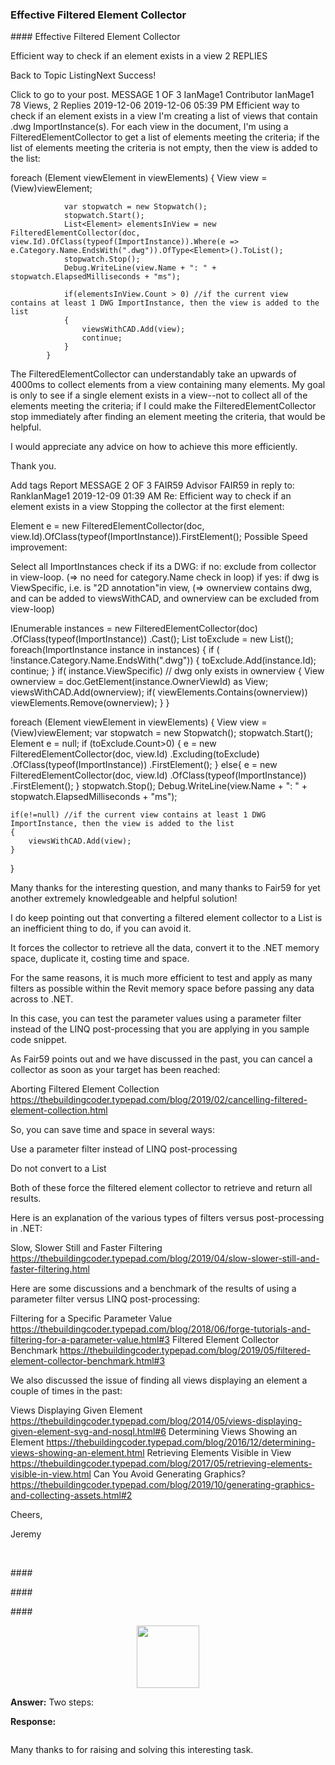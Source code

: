 <head>
<meta http-equiv="Content-Type" content="text/html; charset=utf-8">
<link rel="stylesheet" type="text/css" href="bc.css">
<script src="https://cdn.rawgit.com/google/code-prettify/master/loader/run_prettify.js" type="text/javascript"></script>
<script async src="https://platform.twitter.com/widgets.js" charset="utf-8"></script>
</head>

<!---

twitter:

 in the #RevitAPI #DynamoBim @AutodeskForge @AutodeskRevit #bim #ForgeDevCon http://bit.ly/combiningedges

&ndash; 
...

linkedin:


#bim #DynamoBim #ForgeDevCon #Revit #API #IFC #SDK #AI #VisualStudio #Autodesk #AEC #adsk

the [Revit API discussion forum](http://forums.autodesk.com/t5/revit-api-forum/bd-p/160) thread

<p style="font-size: 80%; font-style:italic"></p>

-->

### Effective Filtered Element Collector


####<a name="2"></a> Effective Filtered Element Collector


Efficient way to check if an element exists in a view
2 REPLIES
 
Back to Topic ListingNext 
Success!

Click to go to your post.
MESSAGE 1 OF 3
IanMage1
 Contributor IanMage1 78 Views, 2 Replies 2019-12-06
‎2019-12-06 05:39 PM 
Efficient way to check if an element exists in a view
I'm creating a list of views that contain .dwg ImportInstance(s). For each view in the document, I'm using a FilteredElementCollector to get a list of elements meeting the criteria; if the list of elements meeting the criteria is not empty, then the view is added to the list:

foreach (Element viewElement in viewElements)
            {
                View view = (View)viewElement;

                var stopwatch = new Stopwatch();
                stopwatch.Start();
                List<Element> elementsInView = new FilteredElementCollector(doc, view.Id).OfClass(typeof(ImportInstance)).Where(e => e.Category.Name.EndsWith(".dwg")).OfType<Element>().ToList();
                stopwatch.Stop();
                Debug.WriteLine(view.Name + ": " + stopwatch.ElapsedMilliseconds + "ms");

                if(elementsInView.Count > 0) //if the current view contains at least 1 DWG ImportInstance, then the view is added to the list
                {
                    viewsWithCAD.Add(view);
                    continue;
                }
            }
The FilteredElementCollector can understandably take an upwards of 4000ms to collect elements from a view containing many elements. My goal is only to see if a single element exists in a view--not to collect all of the elements meeting the criteria; if I could make the FilteredElementCollector stop immediately after finding an element meeting the criteria, that would be helpful. 

 

I would appreciate any advice on how to achieve this more efficiently.

 

Thank you.

Add tags
Report
MESSAGE 2 OF 3
FAIR59
 Advisor FAIR59 in reply to: RankIanMage1
‎2019-12-09 01:39 AM 
Re: Efficient way to check if an element exists in a view
Stopping the collector at the first element:

Element e = new FilteredElementCollector(doc, view.Id).OfClass(typeof(ImportInstance)).FirstElement();
Possible Speed improvement:

Select all ImportInstances
check if its a DWG:
if no: exclude from collector in view-loop. (=> no need for category.Name check in loop)
if yes:   if dwg is ViewSpecific, i.e. is "2D annotation"in view, (=> ownerview contains dwg, and can be added to viewsWithCAD, and ownerview can be excluded from view-loop)
 

IEnumerable<ImportInstance> instances = new FilteredElementCollector(doc)
            	.OfClass(typeof(ImportInstance))
            	.Cast<ImportInstance>();
List<ElementId> toExclude = new List<ElementId>();
foreach(ImportInstance instance in instances)
{
    if ( !instance.Category.Name.EndsWith(".dwg"))
    {
    	toExclude.Add(instance.Id);
    	continue;
    }
    if( instance.ViewSpecific) // dwg only exists in ownerview
    {
    	View ownerview = doc.GetElement(instance.OwnerViewId) as View;
    	viewsWithCAD.Add(ownerview);
    	if( viewElements.Contains(ownerview)) viewElements.Remove(ownerview);
    }
}
            
foreach (Element viewElement in viewElements)
{
    View view = (View)viewElement;
    var stopwatch = new Stopwatch();
    stopwatch.Start();
    Element e = null;
    if (toExclude.Count>0)
    {
	e = new FilteredElementCollector(doc, view.Id)
			.Excluding(toExclude)
			.OfClass(typeof(ImportInstance))
			.FirstElement();
    } else{
	e = new FilteredElementCollector(doc, view.Id)
			.OfClass(typeof(ImportInstance))
			.FirstElement();
    }
    stopwatch.Stop();
    Debug.WriteLine(view.Name + ": " + stopwatch.ElapsedMilliseconds + "ms");

    if(e!=null) //if the current view contains at least 1 DWG ImportInstance, then the view is added to the list
    {
        viewsWithCAD.Add(view);
    }
}

Many thanks for the interesting question, and many thanks to Fair59 for yet another extremely knowledgeable and helpful solution!



I do keep pointing out that converting a filtered element collector to a List is an inefficient thing to do, if you can avoid it.



It forces the collector to retrieve all the data, convert it to the .NET memory space, duplicate it, costing time and space.



For the same reasons, it is much more efficient to test and apply as many filters as possible within the Revit memory space before passing any data across to .NET.



In this case, you can test the parameter values using a parameter filter instead of the LINQ post-processing that you are applying in you sample code snippet.



As Fair59 points out and we have discussed in the past, you can cancel a collector as soon as your target has been reached:



Aborting Filtered Element Collection 
https://thebuildingcoder.typepad.com/blog/2019/02/cancelling-filtered-element-collection.html


So, you can save time and space in several ways:



Use a parameter filter instead of LINQ post-processing

Do not convert to a List



Both of these force the filtered element collector to retrieve and return all results.



Here is an explanation of the various types of filters versus post-processing in .NET:



Slow, Slower Still and Faster Filtering
https://thebuildingcoder.typepad.com/blog/2019/04/slow-slower-still-and-faster-filtering.html


Here are some discussions and a benchmark of the results of using a parameter filter versus LINQ post-processing:



Filtering for a Specific Parameter Value
https://thebuildingcoder.typepad.com/blog/2018/06/forge-tutorials-and-filtering-for-a-parameter-value.html#3
Filtered Element Collector Benchmark
https://thebuildingcoder.typepad.com/blog/2019/05/filtered-element-collector-benchmark.html#3


We also discussed the issue of finding all views displaying an element a couple of times in the past:



Views Displaying Given Element
https://thebuildingcoder.typepad.com/blog/2014/05/views-displaying-given-element-svg-and-nosql.html#6
Determining Views Showing an Element
https://thebuildingcoder.typepad.com/blog/2016/12/determining-views-showing-an-element.html
Retrieving Elements Visible in View
https://thebuildingcoder.typepad.com/blog/2017/05/retrieving-elements-visible-in-view.html
Can You Avoid Generating Graphics?
https://thebuildingcoder.typepad.com/blog/2019/10/generating-graphics-and-collecting-assets.html#2


Cheers,



Jeremy

 

####<a name="3"></a> 

####<a name="4"></a> 

####<a name="5"></a> 

<center>
<img src="img/.png" alt="" width="100"> <!--680-->
<p style="font-size: 80%; font-style:italic"></p>
</center>

**Answer:** Two steps:

**Response:** 

<pre class="code">
</pre>

Many thanks to  for raising and solving this interesting task.
